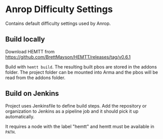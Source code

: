 # Anrop Difficulty Settings

Contains default difficulty settings used by Anrop.

## Build locally

Download HEMTT from https://github.com/BrettMayson/HEMTT/releases/tag/v0.6.1

Build with `hemtt build`.
The resulting built pbos are stored in the addons folder.
The project folder can be mounted into Arma and the pbos will be read from the addons folder.

## Build on Jenkins

Project uses Jenkinsfile to define build steps.
Add the repository or organization to Jenkins as a pipeline job and it should pick it up automatically.

It requires a node with the label "hemtt" and hemtt must be available in `PATH`.

